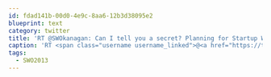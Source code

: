 ```yaml
---
id: fdad141b-00d0-4e9c-8aa6-12b3d38095e2
blueprint: text
category: twitter
title: 'RT @SWOkanagan: Can I tell you a secret? Planning for Startup Weekend Okanagan 2013 is in the works... #SWO2013'
caption: 'RT <span class="username username_linked">@<a href="https://twitter.com/SWOkanagan" title="OK Startup Weekend">SWOkanagan</a></span>: Can I tell you a secret? Planning for Startup Weekend Okanagan 2013 is in the works... <span class="hashtag hashtag_local">#<a href="http://tweettemp.darylchymko.ca/?tag=swo2013">SWO2013</a>'
tags:
  - SWO2013
---
```

